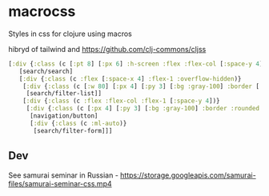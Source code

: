 # macrocss

Styles in css for clojure using macros

hibryd of tailwind and https://github.com/clj-commons/cljss

```clj
[:div {:class (c [:pt 8] [:px 6] :h-screen :flex :flex-col [:space-y 4])}
   [search/search]
   [:div {:class (c :flex [:space-x 4] :flex-1 :overflow-hidden)}
    [:div {:class (c [:w 80] [:px 4] [:py 3] [:bg :gray-100] :border [:border-b 0] :rounded-tl :rounded-tr :overflow-auto)}
     [search/filter-list]]
    [:div {:class (c :flex :flex-col :flex-1 [:space-y 4])}
     [:div {:class (c [:px 4] [:py 3] [:bg :gray-100] :border :rounded :flex :items-center)}
      [navigation/button]
      [:div {:class (c :ml-auto)}
       [search/filter-form]]]
```

## Dev

See samurai seminar in Russian - https://storage.googleapis.com/samurai-files/samurai-seminar-css.mp4
